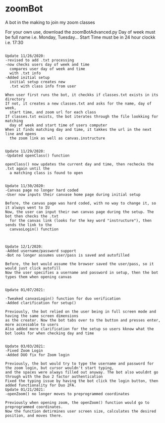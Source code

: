 # zoomBot
A bot in the making to join my zoom classes

For your own use, download the zoomBotAdvanced.py
Day of week must be full name i.e. Monday, Tuesday...
Start Time must be in 24 hour clockk i.e. 17:30

`````````````````````````````````````````````````````````````````````````````````````````````

Update 11/26/2020:
-revised to add .txt processing
-now checks users day of week and time
  compares user day of week and time 
  with .txt info
-Added initial setup
  initial setup creates new 
  .txt with class info from user

When user first runs the bot, it checkks if classes.txt exists in its directory
If not, it creates a new classes.txt and asks for the name, day of week, 
  start time, and zoom url for each class
If classes.txt exists, the bot iterates through the file lookking for matching
  day of week and start time of users computer
When it finds matching day and time, it takkes the url in the next line and opens 
  the zoom link as well as canvas.instructure

`````````````````````````````````````````````````````````````````````````````````````````````
`````````````````````````````````````````````````````````````````````````````````````````````

Update 11/29/2020:
-Updated openClass() function

openClass() now updates the current day and time, then rechecks the .txt again until the 
  a matching class is found to open

`````````````````````````````````````````````````````````````````````````````````````````````
`````````````````````````````````````````````````````````````````````````````````````````````

Update 11/30/2020:
-Canvas page no longer hard coded
-User now inputs their canvase home page during initial setup

Before, the canvas page was hard coded, with no way to change it, so it always went to IU
Now, the user can input their own canvas page during the setup. The bot then checks the .txt
  for the canvas link (looks for the key word "instructure"), then sends the link to the 
  canvasLogin() function
  
`````````````````````````````````````````````````````````````````````````````````````````````
`````````````````````````````````````````````````````````````````````````````````````````````

Update 12/1/2020:
-Added username/password support
-Bot no longer assumes user/pass is saved and autofilled

Before, the bot would assume the browser saved the user/pass, so it would just click autofill
Now the user specifies a username and password in setup, then the bot types them when opening canvas

`````````````````````````````````````````````````````````````````````````````````````````````
`````````````````````````````````````````````````````````````````````````````````````````````

Update 01/07/2021:

-Tweaked canvasLogin() function for duo verification
-Added clarification for setup()

Previously, the bot relied on the user being in full screen mode and having the same screen dimensions
as the creator. Now the bot tabs over to the button and presses enter, more accessable to users
Also added more clarification for the setup so users kknow what the bot looks for when checking day and time

`````````````````````````````````````````````````````````````````````````````````````````````
`````````````````````````````````````````````````````````````````````````````````````````````

Update 03/03/2021:
-Fixed Zoom Login
-Added DUO fix for Zoom login

Previously, the bot would try to type the username and password for the zoom login, but cursor wouldn't start typing,
and the spaces were always filled out anyway. The bot also wouldnt go through with the Duo 2 factor authentication
Fixed the typing issue by having the bot click the login button, then added functionality for Duo 2FA.
Update 01/21/2021:
-openZoom() no longer moves to preprogrammed coordinates

Previously when opening zoom, the openZoom() function would go to preprogrammed coordinates.
Now the function detirmines user screen size, calculates the desired position, and moves there.

`````````````````````````````````````````````````````````````````````````````````````````````
`````````````````````````````````````````````````````````````````````````````````````````````




